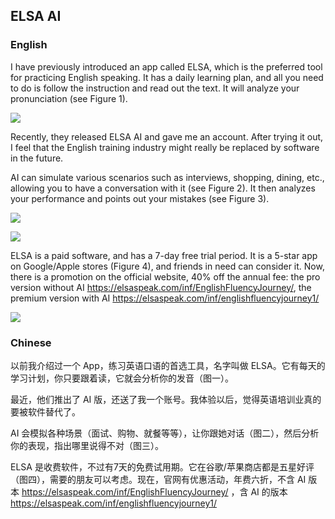 ## ELSA AI

### English

I have previously introduced an app called ELSA, which is the preferred tool for practicing English speaking. It has a daily learning plan, and all you need to do is follow the instruction and read out the text. It will analyze your pronunciation (see Figure 1).

![](https://cdn.beekka.com/blogimg/asset/202310/bg2023101102.png)

Recently, they released ELSA AI and gave me an account. After trying it out, I feel that the English training industry might really be replaced by software in the future.

AI can simulate various scenarios such as interviews, shopping, dining, etc., allowing you to have a conversation with it (see Figure 2). It then analyzes your performance and points out your mistakes (see Figure 3).

![](https://cdn.beekka.com/blogimg/asset/202310/bg2023101103.jpg)

![](https://cdn.beekka.com/blogimg/asset/202310/bg2023101104.jpg)

ELSA is a paid software, and has a 7-day free trial period. It is a 5-star app on Google/Apple stores (Figure 4), and friends in need can consider it. Now, there is a promotion on the official website, 40% off the annual fee: the pro version without AI https://elsaspeak.com/inf/EnglishFluencyJourney/, the premium version with AI https://elsaspeak.com/inf/englishfluencyjourney1/

![](https://cdn.beekka.com/blogimg/asset/202310/bg2023101101.png)

### Chinese

以前我介绍过一个 App，练习英语口语的首选工具，名字叫做 ELSA。它有每天的学习计划，你只要跟着读，它就会分析你的发音（图一）。

最近，他们推出了 AI 版，还送了我一个账号。我体验以后，觉得英语培训业真的要被软件替代了。

AI 会模拟各种场景（面试、购物、就餐等等），让你跟她对话（图二），然后分析你的表现，指出哪里说得不对（图三）。

ELSA 是收费软件，不过有7天的免费试用期。它在谷歌/苹果商店都是五星好评（图四），需要的朋友可以考虑。现在，官网有优惠活动，年费六折，不含 AI 版本 https://elsaspeak.com/inf/EnglishFluencyJourney/ ，含 AI 的版本 https://elsaspeak.com/inf/englishfluencyjourney1/  

